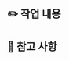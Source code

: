 <!-- ‼️ 제목을 'TS-번호: 내용' 형식으로 바꿔주세요 ‼️ -->
<!-- ‼️ 'Development'에 해당 이슈를 태그해주세요 ‼️ -->

## ✏️ 작업 내용
<!-- 이번 PR에서 작업한 내용을 간략히 설명해주세요 -->


## 📝 참고 사항
<!-- 리뷰어가 특별히 봐주었으면 하는 부분이나 다른 팀원들이 알아야할 사항이 있다면 작성해주세요 -->

